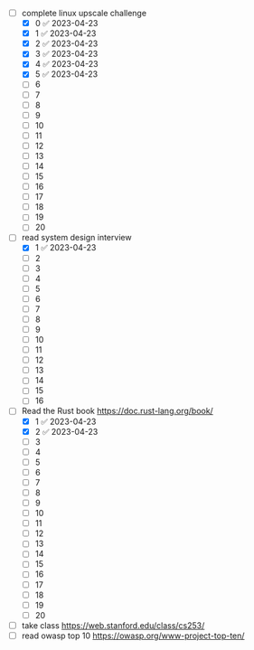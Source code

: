 - [ ] complete linux upscale challenge
	- [x] 0 ✅ 2023-04-23
	- [x] 1 ✅ 2023-04-23
	- [x] 2 ✅ 2023-04-23
	- [x] 3 ✅ 2023-04-23
	- [x] 4 ✅ 2023-04-23
	- [x] 5 ✅ 2023-04-23
	- [ ] 6
	- [ ] 7
	- [ ] 8
	- [ ] 9
	- [ ] 10
	- [ ] 11
	- [ ] 12
	- [ ] 13
	- [ ] 14
	- [ ] 15
	- [ ] 16
	- [ ] 17
	- [ ] 18
	- [ ] 19
	- [ ] 20
- [ ] read system design interview
	- [x] 1 ✅ 2023-04-23
	- [ ] 2
	- [ ] 3
	- [ ] 4
	- [ ] 5
	- [ ] 6
	- [ ] 7
	- [ ] 8
	- [ ] 9
	- [ ] 10
	- [ ] 11
	- [ ] 12
	- [ ] 13
	- [ ] 14
	- [ ] 15
	- [ ] 16
- [ ] Read the Rust book https://doc.rust-lang.org/book/
	- [x] 1 ✅ 2023-04-23
	- [x] 2 ✅ 2023-04-23
	- [ ] 3
	- [ ] 4
	- [ ] 5
	- [ ] 6
	- [ ] 7
	- [ ] 8
	- [ ] 9
	- [ ] 10
	- [ ] 11
	- [ ] 12
	- [ ] 13
	- [ ] 14
	- [ ] 15
	- [ ] 16
	- [ ] 17
	- [ ] 18
	- [ ] 19
	- [ ] 20
- [ ] take class https://web.stanford.edu/class/cs253/
- [ ] read owasp top 10 https://owasp.org/www-project-top-ten/